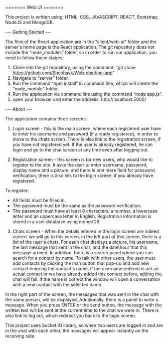 ======= Web UI =======

This project is written using: HTML, CSS, JAVASCRIPT, REACT, Bootstrap, NodeJS and MongoDB.


--- Getting Started ---

The files of the React application are in the "client/web-ui" folder and the server's home page is the React application.
The git repository does not include the “node_modules” folder, so in order to run our application, you need to follow these stages:

1. Clone into the git repository, using the command: "git clone https://github.com/Shenhavk/Web-chatting-app"
2. Navigate to “server” folder.
3. Run the command “npm install” in command line, which will create the “node_module” folder.
4. Run the application via command line using the command “node app.js”.
5. open your browser and enter the address: http://localhost:5000/


--- About ---

The application contains three screens:

1. Login screen - this is the main screen, where each registered user have to enter his username and password (if already registered), in order to move to the chats screen. There is also link to the registration screen, if you have not registered yet. If the user is already registered, he can login and go to the chat screen at any time even after logging out.

2. Registration screen - this screen is for new users, who would like to register to the site. It asks the user to enter username, password, display name and a picture, and there is one more field for password verification, there is also link to the login screen, if you already have registered.

To register:
- All fields must be filled in.
- The password must be the same as the password verification.
- The password must have at least 8 characters, a number, a lowercase letter and an uppercase letter in English.
Registration information is stored in a user database using mongoDB.

3. Chats screen - When the details entered in the login screen are indeed correct we will go to this screen. in the left part of this screen, there is a list of the user's chats. For each chat displays a picture, his username, the last message that sent in the chat, and the date\hour that this message arrived. In addition, there is a search panel where you can search for a contact by name. To talk with other users, the user must add contacts by clicking the man button that pop-up and add new contact entering the contact's name. if the username entered is not an actual contact or we have already added this contact before, adding the chat will fail. if the name is correct the window will open a conversation with a new contact with the selected name.

In the right part of the screen, the messages that was sent in the chat with the same person, will be displayed. Additionally, there is a panel to write a message. When you press ENTER or the send button, the message with the written text will be sent at the current time to the chat we were in. 
There is also link to log out, which redirect you back to the login screen.

This project uses Socket.IO library, so when two users are logged in and are in the chat with each other, the messages will appear instantly on the receiving side.
